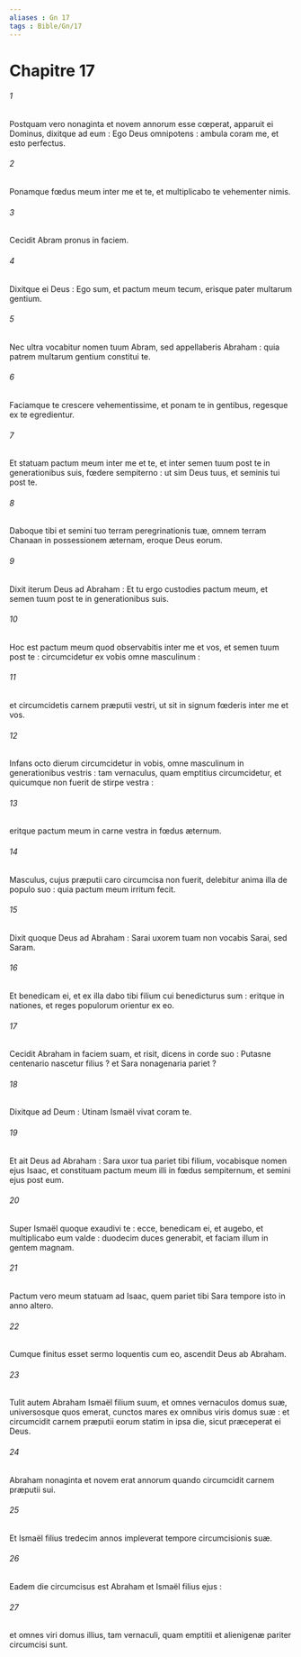 ```yaml
---
aliases : Gn 17
tags : Bible/Gn/17
---
```


# Chapitre 17

###### 1
Postquam vero nonaginta et novem annorum esse cœperat, apparuit ei Dominus, dixitque ad eum : Ego Deus omnipotens : ambula coram me, et esto perfectus.
###### 2
Ponamque fœdus meum inter me et te, et multiplicabo te vehementer nimis.
###### 3
Cecidit Abram pronus in faciem.
###### 4
Dixitque ei Deus : Ego sum, et pactum meum tecum, erisque pater multarum gentium.
###### 5
Nec ultra vocabitur nomen tuum Abram, sed appellaberis Abraham : quia patrem multarum gentium constitui te.
###### 6
Faciamque te crescere vehementissime, et ponam te in gentibus, regesque ex te egredientur.
###### 7
Et statuam pactum meum inter me et te, et inter semen tuum post te in generationibus suis, fœdere sempiterno : ut sim Deus tuus, et seminis tui post te.
###### 8
Daboque tibi et semini tuo terram peregrinationis tuæ, omnem terram Chanaan in possessionem æternam, eroque Deus eorum.
###### 9
Dixit iterum Deus ad Abraham : Et tu ergo custodies pactum meum, et semen tuum post te in generationibus suis.
###### 10
Hoc est pactum meum quod observabitis inter me et vos, et semen tuum post te : circumcidetur ex vobis omne masculinum :
###### 11
et circumcidetis carnem præputii vestri, ut sit in signum fœderis inter me et vos.
###### 12
Infans octo dierum circumcidetur in vobis, omne masculinum in generationibus vestris : tam vernaculus, quam emptitius circumcidetur, et quicumque non fuerit de stirpe vestra :
###### 13
eritque pactum meum in carne vestra in fœdus æternum.
###### 14
Masculus, cujus præputii caro circumcisa non fuerit, delebitur anima illa de populo suo : quia pactum meum irritum fecit.
###### 15
Dixit quoque Deus ad Abraham : Sarai uxorem tuam non vocabis Sarai, sed Saram.
###### 16
Et benedicam ei, et ex illa dabo tibi filium cui benedicturus sum : eritque in nationes, et reges populorum orientur ex eo.
###### 17
Cecidit Abraham in faciem suam, et risit, dicens in corde suo : Putasne centenario nascetur filius ? et Sara nonagenaria pariet ?
###### 18
Dixitque ad Deum : Utinam Ismaël vivat coram te.
###### 19
Et ait Deus ad Abraham : Sara uxor tua pariet tibi filium, vocabisque nomen ejus Isaac, et constituam pactum meum illi in fœdus sempiternum, et semini ejus post eum.
###### 20
Super Ismaël quoque exaudivi te : ecce, benedicam ei, et augebo, et multiplicabo eum valde : duodecim duces generabit, et faciam illum in gentem magnam.
###### 21
Pactum vero meum statuam ad Isaac, quem pariet tibi Sara tempore isto in anno altero.
###### 22
Cumque finitus esset sermo loquentis cum eo, ascendit Deus ab Abraham.
###### 23
Tulit autem Abraham Ismaël filium suum, et omnes vernaculos domus suæ, universosque quos emerat, cunctos mares ex omnibus viris domus suæ : et circumcidit carnem præputii eorum statim in ipsa die, sicut præceperat ei Deus.
###### 24
Abraham nonaginta et novem erat annorum quando circumcidit carnem præputii sui.
###### 25
Et Ismaël filius tredecim annos impleverat tempore circumcisionis suæ.
###### 26
Eadem die circumcisus est Abraham et Ismaël filius ejus :
###### 27
et omnes viri domus illius, tam vernaculi, quam emptitii et alienigenæ pariter circumcisi sunt.
